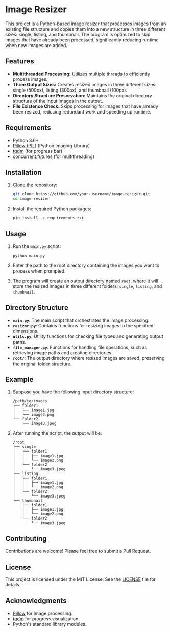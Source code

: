 # Image Resizer

This project is a Python-based image resizer that processes images from an existing file structure and copies them into a new structure in three different sizes: single, listing, and thumbnail. The program is optimized to skip images that have already been processed, significantly reducing runtime when new images are added.

## Features

- **Multithreaded Processing:** Utilizes multiple threads to efficiently process images.
- **Three Output Sizes:** Creates resized images in three different sizes: single (500px), listing (300px), and thumbnail (100px).
- **Directory Structure Preservation:** Maintains the original directory structure of the input images in the output.
- **File Existence Check:** Skips processing for images that have already been resized, reducing redundant work and speeding up runtime.

## Requirements

- Python 3.6+
- [Pillow (PIL)](https://python-pillow.org/) (Python Imaging Library)
- [tqdm](https://github.com/tqdm/tqdm) (for progress bar)
- [concurrent.futures](https://docs.python.org/3/library/concurrent.futures.html) (for multithreading)

## Installation

1. Clone the repository:

    ```bash
    git clone https://github.com/your-username/image-resizer.git
    cd image-resizer
    ```

2. Install the required Python packages:

    ```bash
    pip install -r requirements.txt
    ```

## Usage

1. Run the `main.py` script:

    ```bash
    python main.py
    ```

2. Enter the path to the root directory containing the images you want to process when prompted.

3. The program will create an output directory named `root`, where it will store the resized images in three different folders: `single`, `listing`, and `thumbnail`.

## Directory Structure

- **`main.py`**: The main script that orchestrates the image processing.
- **`resizer.py`**: Contains functions for resizing images to the specified dimensions.
- **`utils.py`**: Utility functions for checking file types and generating output paths.
- **`file_manager.py`**: Functions for handling file operations, such as retrieving image paths and creating directories.
- **`root/`**: The output directory where resized images are saved, preserving the original folder structure.

## Example

1. Suppose you have the following input directory structure:

    ```
    /path/to/images
    ├── folder1
    │   ├── image1.jpg
    │   └── image2.png
    └── folder2
        └── image3.jpeg
    ```

2. After running the script, the output will be:

    ```
    /root
    ├── single
    │   ├── folder1
    │   │   ├── image1.jpg
    │   │   └── image2.png
    │   └── folder2
    │       └── image3.jpeg
    ├── listing
    │   ├── folder1
    │   │   ├── image1.jpg
    │   │   └── image2.png
    │   └── folder2
    │       └── image3.jpeg
    └── thumbnail
        ├── folder1
        │   ├── image1.jpg
        │   └── image2.png
        └── folder2
            └── image3.jpeg
    ```

## Contributing

Contributions are welcome! Please feel free to submit a Pull Request.

## License

This project is licensed under the MIT License. See the [LICENSE](LICENSE) file for details.

## Acknowledgments

- [Pillow](https://python-pillow.org/) for image processing.
- [tqdm](https://github.com/tqdm/tqdm) for progress visualization.
- Python's standard library modules.

